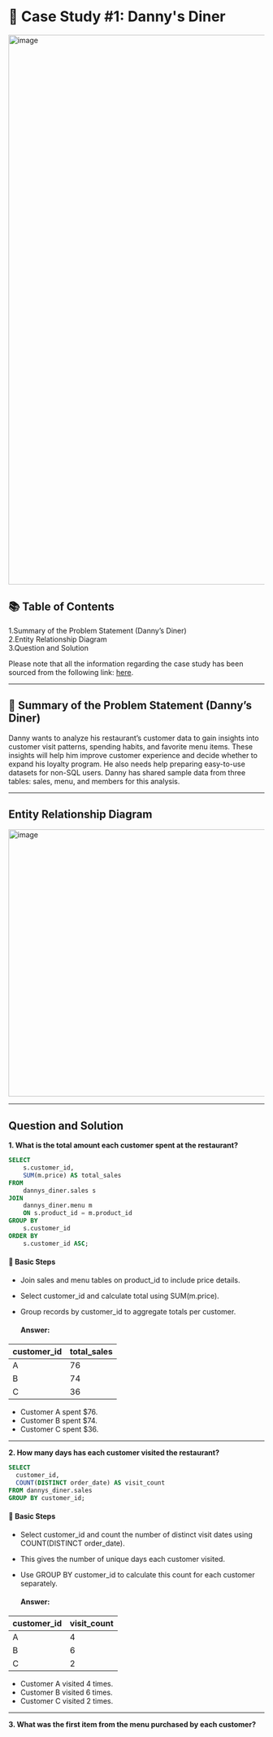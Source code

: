 # 🍜 Case Study #1: Danny's Diner 
<img width="1080" height="1080" alt="image" src="https://github.com/user-attachments/assets/6b35c29d-59c8-4967-8a69-3d75cb8413ee" />

## 📚 Table of Contents
1.Summary of the Problem Statement (Danny’s Diner)<br>
2.Entity Relationship Diagram<br>
3.Question and Solution

Please note that all the information regarding the case study has been sourced from the following link: [here](https://8weeksqlchallenge.com/case-study-1/).

***

## 🧠 Summary of the Problem Statement (Danny’s Diner)
Danny wants to analyze his restaurant’s customer data to gain insights into customer visit patterns, spending habits, and favorite menu items. These insights will help him improve customer experience and decide whether to expand his loyalty program. He also needs help preparing easy-to-use datasets for non-SQL users. Danny has shared sample data from three tables: sales, menu, and members for this analysis.

***

## Entity Relationship Diagram
<img width="1080" height="525" alt="image" src="https://github.com/user-attachments/assets/9b970271-99e1-4323-9fd5-03606e7128fa" />

***

## Question and Solution
**1. What is the total amount each customer spent at the restaurant?**

````sql
SELECT 
    s.customer_id, 
    SUM(m.price) AS total_sales
FROM 
    dannys_diner.sales s
JOIN 
    dannys_diner.menu m 
    ON s.product_id = m.product_id
GROUP BY 
    s.customer_id
ORDER BY 
    s.customer_id ASC;
````


  #### 🧩 Basic Steps
- Join sales and menu tables on product_id to include price details.
- Select customer_id and calculate total using SUM(m.price).
- Group records by customer_id to aggregate totals per customer.

  #### Answer:
| customer_id | total_sales |
| ----------- | ----------- |
| A           | 76          |
| B           | 74          |
| C           | 36          |

- Customer A spent $76.
- Customer B spent $74.
- Customer C spent $36.

***

**2. How many days has each customer visited the restaurant?**
````sql
SELECT 
  customer_id, 
  COUNT(DISTINCT order_date) AS visit_count
FROM dannys_diner.sales
GROUP BY customer_id;
````
#### 🧩 Basic Steps
- Select customer_id and count the number of distinct visit dates using COUNT(DISTINCT order_date).
- This gives the number of unique days each customer visited.
- Use GROUP BY customer_id to calculate this count for each customer separately.

  #### Answer:
| customer_id | visit_count |
| ----------- | ----------- |
| A           | 4          |
| B           | 6          |
| C           | 2          |

- Customer A visited 4 times.
- Customer B visited 6 times.
- Customer C visited 2 times.

***

**3. What was the first item from the menu purchased by each customer?**
